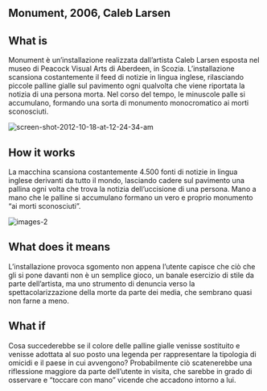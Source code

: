 ## Monument, 2006, Caleb Larsen

## What is
Monument è un’installazione realizzata dall’artista Caleb Larsen esposta nel museo di Peacock Visual Arts di Aberdeen, in Scozia. L’installazione  scansiona costantemente il feed di notizie in lingua inglese, rilasciando piccole palline gialle sul pavimento ogni qualvolta che viene riportata la notizia di una persona morta. Nel corso del tempo, le minuscole palle si accumulano, formando una sorta di monumento monocromatico ai morti sconosciuti.

![screen-shot-2012-10-18-at-12-24-34-am](https://user-images.githubusercontent.com/101519964/176213132-c505537e-15f2-4e8b-a1ee-6c1b14573487.png)

## How it works
La macchina scansiona costantemente 4.500 fonti di notizie in lingua inglese derivanti da tutto il mondo, lasciando cadere sul pavimento una pallina ogni volta che trova la notizia dell’uccisione di una persona. Mano a mano che le palline si accumulano formano un vero e proprio monumento “ai morti sconosciuti”.

![images-2](https://user-images.githubusercontent.com/101519964/176213281-3a8c417d-3c49-493b-aea4-1e52547f4299.jpeg)

## What does it means
L’installazione provoca sgomento non appena l’utente capisce che ciò che gli si pone davanti non è un semplice gioco, un banale esercizio di stile da parte dell’artista, ma uno strumento di denuncia verso la spettacolarizzazione della morte da parte dei media, che sembrano quasi non farne a meno.

## What if
Cosa succederebbe se il colore delle  palline gialle venisse sostituito e venisse adottata al suo posto una legenda per rappresentare la tipologia di omicidi e il paese in cui avvengono? Probabilmente ciò scatenerebbe una riflessione maggiore da parte dell’utente in visita, che sarebbe in grado di osservare e “toccare con mano” vicende che accadono intorno a lui.
